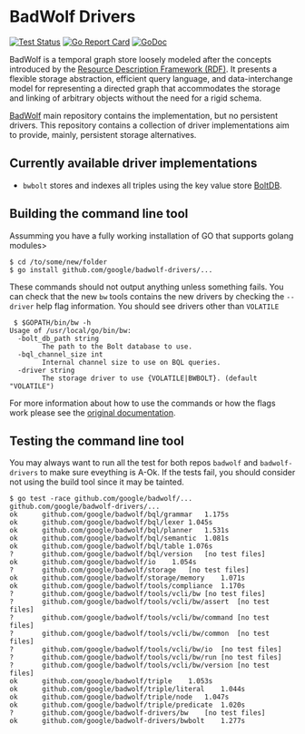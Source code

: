 # BadWolf Drivers

[![Test Status](https://github.com/google/badwolf/workflows/tests/badge.svg)](https://github.com/google/badwolf-drivers/actions?query=workflow%3Atests)
[![Go Report Card](https://goreportcard.com/badge/github.com/google/badwolf-drivers)](https://goreportcard.com/report/github.com/google/badwolf-drivers)
[![GoDoc](https://godoc.org/github.com/google/badwolf-drivers?status.svg)](https://godoc.org/github.com/google/badwolf-drivers)


BadWolf is a temporal graph store loosely modeled after the concepts introduced
by the
[Resource Description Framework (RDF)](https://en.wikipedia.org/wiki/Resource_Description_Framework).
It presents a flexible storage abstraction, efficient query language, and
data-interchange model for representing a directed graph that accommodates the
storage and linking of arbitrary objects without the need for a rigid schema.

[BadWolf](https://github.com/google/badwolf) main repository contains the
implementation, but no persistent drivers. This repository contains a collection
of driver implementations aim to provide, mainly, persistent storage
alternatives.

## Currently available driver implementations

* `bwbolt` stores and indexes all triples using the key value store
  [BoltDB](https://github.com/etcd-io/bbolt).

## Building the command line tool

Assumming you have a fully working installation of GO that supports golang modules>

```
$ cd /to/some/new/folder
$ go install github.com/google/badwolf-drivers/...
```

These commands should not output anything unless something fails. You can
check that the new `bw` tools contains the new drivers by checking the
`--driver` help flag information. You should see drivers other than
`VOLATILE`

```
 $ $GOPATH/bin/bw -h
Usage of /usr/local/go/bin/bw:
  -bolt_db_path string
    	The path to the Bolt database to use.
  -bql_channel_size int
    	Internal channel size to use on BQL queries.
  -driver string
    	The storage driver to use {VOLATILE|BWBOLT}. (default "VOLATILE")
```

For more information about how to use the commands or how the flags work
please see the
[original documentation](https://github.com/google/badwolf/blob/master/docs/command_line_tool.md).

## Testing the command line tool

You may always want to run all the test for both repos `badwolf` and
`badwolf-drivers` to make sure eveything is A-Ok. If the tests fail, you
should consider not using the build tool since it may be tainted.

```
$ go test -race github.com/google/badwolf/... github.com/google/badwolf-drivers/...
ok  	github.com/google/badwolf/bql/grammar	1.175s
ok  	github.com/google/badwolf/bql/lexer	1.045s
ok  	github.com/google/badwolf/bql/planner	1.531s
ok  	github.com/google/badwolf/bql/semantic	1.081s
ok  	github.com/google/badwolf/bql/table	1.076s
?   	github.com/google/badwolf/bql/version	[no test files]
ok  	github.com/google/badwolf/io	1.054s
?   	github.com/google/badwolf/storage	[no test files]
ok  	github.com/google/badwolf/storage/memory	1.071s
ok  	github.com/google/badwolf/tools/compliance	1.170s
?   	github.com/google/badwolf/tools/vcli/bw	[no test files]
?   	github.com/google/badwolf/tools/vcli/bw/assert	[no test files]
?   	github.com/google/badwolf/tools/vcli/bw/command	[no test files]
?   	github.com/google/badwolf/tools/vcli/bw/common	[no test files]
?   	github.com/google/badwolf/tools/vcli/bw/io	[no test files]
?   	github.com/google/badwolf/tools/vcli/bw/run	[no test files]
?   	github.com/google/badwolf/tools/vcli/bw/version	[no test files]
ok  	github.com/google/badwolf/triple	1.053s
ok  	github.com/google/badwolf/triple/literal	1.044s
ok  	github.com/google/badwolf/triple/node	1.047s
ok  	github.com/google/badwolf/triple/predicate	1.020s
?   	github.com/google/badwolf-drivers/bw	[no test files]
ok  	github.com/google/badwolf-drivers/bwbolt	1.277s
```
